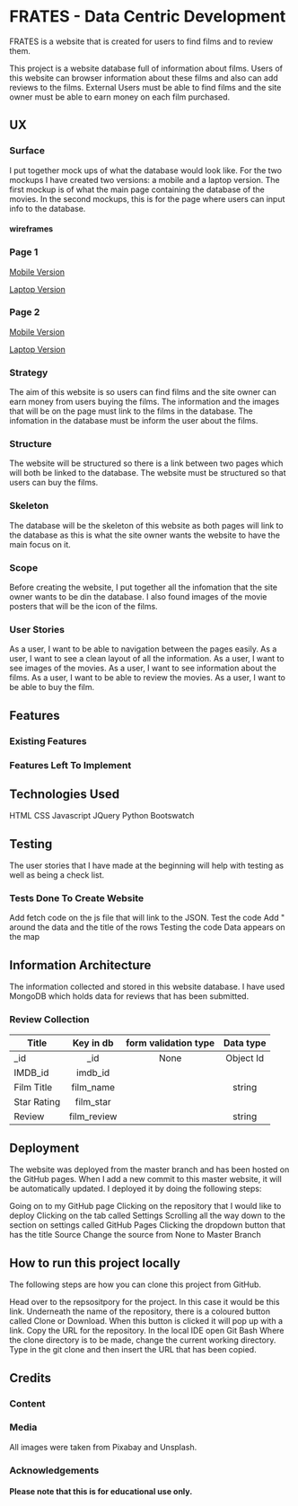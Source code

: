 # FRATES - Data Centric Development

FRATES is a website that is created for users to find films and to review them.

This project is a website database full of information about films. Users of this website can browser information about these films and also can add reviews to the films.
External Users must be able to find films and the site owner must be able to earn money on each film purchased.

## UX
### Surface
I put together mock ups of what the database would look like. For the two mockups I have created two versions: a mobile and a laptop version. The first mockup is of what the main page containing the database of the movies. In the second mockups, this is for the page where users can input info to the database.

#### wireframes
### Page 1
[Mobile Version](https://github.com/katerinaelsasser/film_review_database/blob/master/assets/images/mockups/mobile_mockup_1.jpg)

[Laptop Version](https://github.com/katerinaelsasser/film_review_database/blob/master/assets/images/mockups/laptop_mockup_1.jpg)

### Page 2
[Mobile Version](https://github.com/katerinaelsasser/film_review_database/blob/master/assets/images/mockups/mobile_mockup_2.jpg)

[Laptop Version](https://github.com/katerinaelsasser/film_review_database/blob/master/assets/images/mockups/laptop_mockup_2.jpg)

### Strategy
The aim of this website is so users can find films and the site owner can earn money from users buying the films. The information and the images that will be on the page must link to the films in the database. The infomation in the database must be inform the user about the films.

### Structure
The website will be structured so there is a link between two pages which will both be linked to the database. The website must be structured so that users can buy the films.

### Skeleton
The database will be the skeleton of this website as both pages will link to the database as this is what the site owner wants the website to have the main focus on it.

### Scope
Before creating the website, I put together all the infomation that the site owner wants to be din the database. I also found images of the movie posters that will be the icon of the films.

### User Stories
As a user, I want to be able to navigation between the pages easily.
As a user, I want to see a clean layout of all the information.
As a user, I want to see images of the movies.
As a user, I want to see information about the films.
As a user, I want to be able to review the movies.
As a user, I want to be able to buy the film.

## Features

### Existing Features
### Features Left To Implement
## Technologies Used
HTML
CSS
Javascript
JQuery
Python
Bootswatch
## Testing
The user stories that I have made at the beginning will help with testing as well as being a check list.

### Tests Done To Create Website
Add fetch code on the js file that will link to the JSON.
Test the code
Add " around the data and the title of the rows
Testing the code
Data appears on the map

## Information Architecture
The information collected and stored in this website database. I have used MongoDB which holds data for reviews that has been submitted. 

### Review Collection

| Title	    | Key in db | form validation type | Data type |
|-----------|:---------:|:--------------------:|:---------:|
|_id        |_id        |None                  |Object Id  |
|IMDB_id    |imdb_id    |                      |
|Film Title |film_name  |                      |string     |
|Star Rating|film_star  |                      |           |
|Review     |film_review|                      |string|


## Deployment
The website was deployed from the master branch and has been hosted on the GitHub pages. When I add a new commit to this master website, it will be automatically updated. I deployed it by doing the following steps:

Going on to my GitHub page
Clicking on the repository that I would like to deploy
Clicking on the tab called Settings
Scrolling all the way down to the section on settings called GitHub Pages
Clicking the dropdown button that has the title Source
Change the source from None to Master Branch
## How to run this project locally
The following steps are how you can clone this project from GitHub.

Head over to the repsositpory for the project. In this case it would be this link.
Underneath the name of the repository, there is a coloured button called Clone or Download.
When this button is clicked it will pop up with a link. Copy the URL for the repository.
In the local IDE open Git Bash
Where the clone directory is to be made, change the current working directory.
Type in the git clone and then insert the URL that has been copied.
## Credits
### Content

### Media
All images were taken from Pixabay and Unsplash.

### Acknowledgements

#### Please note that this is for educational use only.